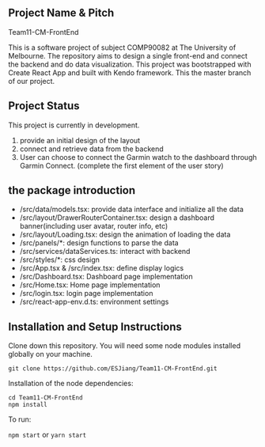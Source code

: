 ## Project Name & Pitch
Team11-CM-FrontEnd

This is a software project of subject COMP90082 at The University of Melbourne. The repository aims to design a single front-end and connect the backend and do data visualization. This project was bootstrapped with Create React App and built with Kendo framework. This the master branch of our project.


## Project Status

This project is currently in development.

1. provide an initial design of the layout
2. connect and retrieve data from the backend
3. User can choose to connect the Garmin watch to the dashboard through Garmin Connect. (complete the first element of the user story)


## the package introduction

- /src/data/models.tsx: provide data interface and initialize all the data
- /src/layout/DrawerRouterContainer.tsx: design a dashboard banner(including user avatar, router info, etc)
- /src/layout/Loading.tsx: design the animation of loading the data
- /src/panels/*: design functions to parse the data
- /src/services/dataServices.ts: interact with backend
- /src/styles/*: css design
- /src/App.tsx & /src/index.tsx: define display logics
- /src/Dashboard.tsx: Dashboard page implementation
- /src/Home.tsx: Home page implementation
- /src/login.tsx: login page implementation
- /src/react-app-env.d.ts: environment settings


## Installation and Setup Instructions

Clone down this repository. You will need some node modules installed globally on your machine.

`git clone https://github.com/ESJiang/Team11-CM-FrontEnd.git`

Installation of the node dependencies:

`cd Team11-CM-FrontEnd` <br>
`npm install`

To run:

`npm start` or
`yarn start`

